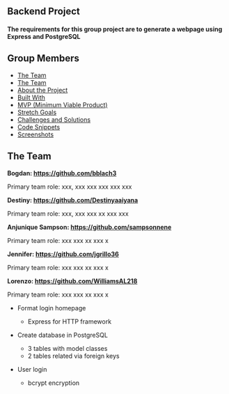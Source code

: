 ## Backend Project
#### The requirements for this group project are to generate a webpage using Express and PostgreSQL

## Group Members
* [The Team](#the-team) 
* [The Team](#the-team)
* [About the Project](#about-the-project)   
* [Built With](#built-with)               
* [MVP (Minimum Viable Product)](#mvp-minimum-viable-product)
* [Stretch Goals](#stretch-goals)
* [Challenges and Solutions](#challenges-and-solutions)
* [Code Snippets](#code-snippets)
* [Screenshots](#screenshots)


## The Team

<strong> Bogdan: https://github.com/bblach3 </strong>

Primary team role: xxx, xxx xxx xxx xxx xxx

<strong> Destiny: https://github.com/Destinyaaiyana </strong>

Primary team role: xxx, xxx xxx xx xxx xxx

<strong> Anjunique Sampson: https://github.com/sampsonnene </strong>

Primary team role: xxx xxx xx xxx x

<strong> Jennifer: https://github.com/jgrillo36 </strong>

Primary team role: xxx xxx xx xxx x

<strong> Lorenzo: https://github.com/WilliamsAL218 </strong>

Primary team role: xxx xxx xx xxx x


- Format login homepage
     * Express for HTTP framework

- Create database in PostgreSQL
     * 3 tables with model classes
     * 2 tables related via foreign keys

- User login
     * bcrypt encryption

